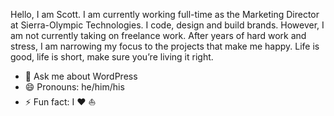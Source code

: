 Hello, I am Scott. I am currently working full-time as the Marketing Director at Sierra-Olympic Technologies. I code, design and build brands. However, I am not currently taking on freelance work. After years of hard work and stress, I am narrowing my focus to the projects that make me happy. Life is good, life is short, make sure you’re living it right.

- 💬 Ask me about WordPress
- 😄 Pronouns: he/him/his
- ⚡ Fun fact: I :heart: :boat:
